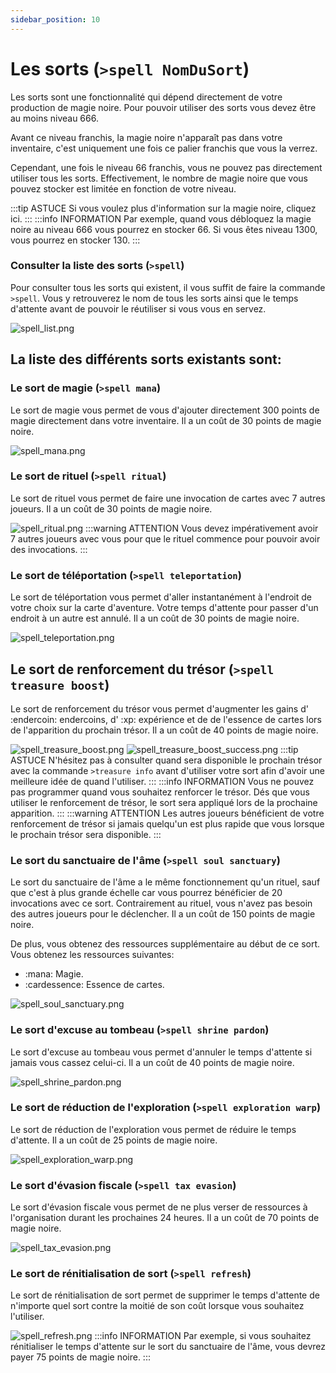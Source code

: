 ```yaml
---
sidebar_position: 10
---
```


# Les sorts (`>spell NomDuSort`)
Les sorts sont une fonctionnalité qui dépend directement de votre production de magie noire. Pour pouvoir utiliser des sorts vous devez être au moins niveau 666. 

Avant ce niveau franchis, la magie noire n'apparaît pas dans votre inventaire, c'est uniquement une fois ce palier franchis que vous la verrez. 

Cependant, une fois le niveau 66 franchis, vous ne pouvez pas directement utiliser tous les sorts. Effectivement, le nombre de magie noire que vous pouvez stocker est limitée en fonction de votre niveau.

:::tip ASTUCE
Si vous voulez plus d'information sur la magie noire, cliquez ici.
:::
:::info INFORMATION
Par exemple, quand vous débloquez la magie noire au niveau 666 vous pourrez en stocker 66. Si vous êtes niveau 1300, vous pourrez en stocker 130.
:::

### Consulter la liste des sorts (`>spell`)
Pour consulter tous les sorts qui existent, il vous suffit de faire la commande `>spell`. Vous y retrouverez le nom de tous les sorts ainsi que le temps d'attente avant de pouvoir le réutiliser si vous vous en servez.

![spell_list.png](/img/commands_example/spell_list.png)

## La liste des différents sorts existants sont:

### Le sort de magie (`>spell mana`)
Le sort de magie vous permet de vous d'ajouter directement 300 points de magie directement dans votre inventaire. Il a un coût de 30 points de magie noire.

![spell_mana.png](/img/commands_example/spell_mana.png)

### Le sort de rituel (`>spell ritual`)
Le sort de rituel vous permet de faire une invocation de cartes avec 7 autres joueurs. Il a un coût de 30 points de magie noire.

![spell_ritual.png](/img/commands_example/spell_ritual.png)
:::warning ATTENTION
Vous devez impérativement avoir 7 autres joueurs avec vous pour que le rituel commence pour pouvoir avoir des invocations.
:::

### Le sort de téléportation (`>spell teleportation`)
Le sort de téléportation vous permet d'aller instantanément à l'endroit de votre choix sur la carte d'aventure. Votre temps d'attente pour passer d'un endroit à un autre est annulé. Il a un coût de 30 points de magie noire.

![spell_teleportation.png](/img/commands_example/spell_teleportation.png)

## Le sort de renforcement du trésor (`>spell treasure boost`)
Le sort de renforcement du trésor vous permet d'augmenter les gains d' :endercoin: endercoins, d' :xp: expérience et de de l'essence de cartes lors de l'apparition du prochain trésor. Il a un coût de 40 points de magie noire.

![spell_treasure_boost.png](/img/commands_example/spell_treasure_boost.png)
![spell_treasure_boost_success.png](/img/commands_example/spell_treasure_boost_success.png)
:::tip ASTUCE
N'hésitez pas à consulter quand sera disponible le prochain trésor avec la commande `>treasure info` avant d'utiliser votre sort afin d'avoir une meilleure idée de quand l'utiliser.
:::
:::info INFORMATION
Vous ne pouvez pas programmer quand vous souhaitez renforcer le trésor. Dés que vous utiliser le renforcement de trésor, le sort sera appliqué lors de la prochaine apparition.
:::
:::warning ATTENTION
Les autres joueurs bénéficient de votre renforcement de trésor si jamais quelqu'un est plus rapide que vous lorsque le prochain trésor sera disponible.
:::

### Le sort du sanctuaire de l'âme (`>spell soul sanctuary`)
Le sort du sanctuaire de l'âme a le même fonctionnement qu'un rituel, sauf que c'est à plus grande échelle car vous pourrez bénéficier de 20 invocations avec ce sort. Contrairement au rituel, vous n'avez pas besoin des autres joueurs pour le déclencher. Il a un coût de 150 points de magie noire.

De plus, vous obtenez des ressources supplémentaire au début de ce sort. Vous obtenez les ressources suivantes:
- :mana: Magie.
- :cardessence: Essence de cartes.

![spell_soul_sanctuary.png](/img/commands_example/spell_soul_sanctuary.png)

### Le sort d'excuse au tombeau (`>spell shrine pardon`)
 Le sort d'excuse au tombeau vous permet d'annuler le temps d'attente si jamais vous cassez celui-ci. Il a un coût de 40 points de magie noire.

![spell_shrine_pardon.png](/img/commands_example/spell_shrine_pardon.png)

### Le sort de réduction de l'exploration (`>spell exploration warp`)
Le sort de réduction de l'exploration vous permet de réduire le temps d'attente. Il a un coût de 25 points de magie noire.

![spell_exploration_warp.png](/img/commands_example/spell_exploration_warp.png)

 ### Le sort d'évasion fiscale (`>spell tax evasion`)
 Le sort d'évasion fiscale vous permet de ne plus verser de ressources à l'organisation durant les prochaines 24 heures. Il a un coût de 70 points de magie noire.

![spell_tax_evasion.png](/img/commands_example/spell_tax_evasion.png)

 ### Le sort de rénitialisation de sort (`>spell refresh`)
 Le sort de rénitialisation de sort permet de supprimer le temps d'attente de n'importe quel sort contre la moitié de son coût lorsque vous souhaitez l'utiliser.

 ![spell_refresh.png](/img/commands_example/spell_refresh.png)
 :::info INFORMATION
 Par exemple, si vous souhaitez rénitialiser le temps d'attente sur le sort du sanctuaire de l'âme, vous devrez payer 75 points de magie noire.
 :::